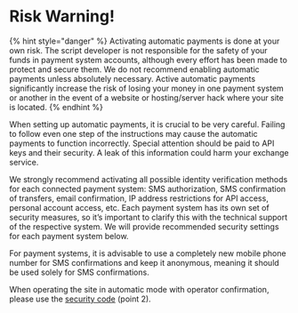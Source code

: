 # Risk Warning!

{% hint style="danger" %}
Activating automatic payments is done at your own risk. The script developer is not responsible for the safety of your funds in payment system accounts, although every effort has been made to protect and secure them. We do not recommend enabling automatic payments unless absolutely necessary. Active automatic payments significantly increase the risk of losing your money in one payment system or another in the event of a website or hosting/server hack where your site is located.
{% endhint %}

When setting up automatic payments, it is crucial to be very careful. Failing to follow even one step of the instructions may cause the automatic payments to function incorrectly. Special attention should be paid to API keys and their security. A leak of this information could harm your exchange service.

We strongly recommend activating all possible identity verification methods for each connected payment system: SMS authorization, SMS confirmation of transfers, email confirmation, IP address restrictions for API access, personal account access, etc. Each payment system has its own set of security measures, so it’s important to clarify this with the technical support of the respective system. We will provide recommended security settings for each payment system below.

For payment systems, it is advisable to use a completely new mobile phone number for SMS confirmations and keep it anonymous, meaning it should be used solely for SMS confirmations.

When operating the site in automatic mode with operator confirmation, please use the [security code](https://premium.gitbook.io/main/en/basic-settings/nastroiki/administratory-i-polzovateli/paroli-bezopasnosti) (point 2).